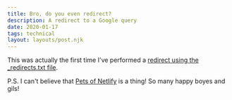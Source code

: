 ```yaml
---
title: Bro, do you even redirect?
description: A redirect to a Google query
date: 2020-01-17
tags: technical
layout: layouts/post.njk
---
```

This was actually the first time I've performed a [redirect using the _redirects.txt file](/netlify/anything).

P.S. I can't believe that [Pets of Netlify](https://petsofnetlify.com) is a thing! So many happy boyes and gils!